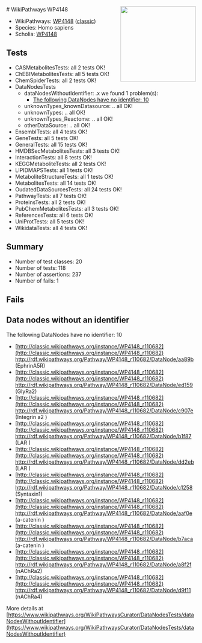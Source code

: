 <img style="float: right; width: 200px" src="https://upload.wikimedia.org/wikipedia/commons/thumb/8/83/Wplogo_with_text_500.png/640px-Wplogo_with_text_500.png" />
# WikiPathways WP4148

* WikiPathways: [WP4148](https://wikipathways.org/pathways/WP4148) ([classic](https://classic.wikipathways.org/instance/WP4148))
* Species: Homo sapiens
* Scholia: [WP4148](https://scholia.toolforge.org/wikipathways/WP4148)
## Tests
* CASMetabolitesTests: all 2 tests OK!
* ChEBIMetabolitesTests: all 5 tests OK!
* ChemSpiderTests: all 2 tests OK!
* DataNodesTests
    * dataNodesWithoutIdentifier: .x we found 1 problem(s):
        * [The following DataNodes have no identifier: 10](#8792c490)
    * unknownTypes_knownDatasource: .. all OK!
    * unknownTypes: .. all OK!
    * unknownTypes_Reactome: .. all OK!
    * otherDataSource: .. all OK!
* EnsemblTests: all 4 tests OK!
* GeneTests: all 5 tests OK!
* GeneralTests: all 15 tests OK!
* HMDBSecMetabolitesTests: all 3 tests OK!
* InteractionTests: all 8 tests OK!
* KEGGMetaboliteTests: all 2 tests OK!
* LIPIDMAPSTests: all 1 tests OK!
* MetaboliteStructureTests: all 1 tests OK!
* MetabolitesTests: all 14 tests OK!
* OudatedDataSourcesTests: all 24 tests OK!
* PathwayTests: all 7 tests OK!
* ProteinsTests: all 2 tests OK!
* PubChemMetabolitesTests: all 3 tests OK!
* ReferencesTests: all 6 tests OK!
* UniProtTests: all 5 tests OK!
* WikidataTests: all 4 tests OK!


## Summary

* Number of test classes: 20
* Number of tests: 118
* Number of assertions: 237
* Number of fails: 1

## Fails

<a name="8792c490" />

## Data nodes without an identifier

The following DataNodes have no identifier: 10

* [http://classic.wikipathways.org/instance/WP4148_r110682](http://classic.wikipathways.org/instance/WP4148_r110682) http://rdf.wikipathways.org/Pathway/WP4148_r110682/DataNode/aa89b (EphrinA5R)
* [http://classic.wikipathways.org/instance/WP4148_r110682](http://classic.wikipathways.org/instance/WP4148_r110682) http://rdf.wikipathways.org/Pathway/WP4148_r110682/DataNode/ed159 (GlyRa2)
* [http://classic.wikipathways.org/instance/WP4148_r110682](http://classic.wikipathways.org/instance/WP4148_r110682) http://rdf.wikipathways.org/Pathway/WP4148_r110682/DataNode/c907e (Integrin a2
)
* [http://classic.wikipathways.org/instance/WP4148_r110682](http://classic.wikipathways.org/instance/WP4148_r110682) http://rdf.wikipathways.org/Pathway/WP4148_r110682/DataNode/b1f87 (LAR
)
* [http://classic.wikipathways.org/instance/WP4148_r110682](http://classic.wikipathways.org/instance/WP4148_r110682) http://rdf.wikipathways.org/Pathway/WP4148_r110682/DataNode/dd2eb (LAR
)
* [http://classic.wikipathways.org/instance/WP4148_r110682](http://classic.wikipathways.org/instance/WP4148_r110682) http://rdf.wikipathways.org/Pathway/WP4148_r110682/DataNode/c1258 (Syntaxin1)
* [http://classic.wikipathways.org/instance/WP4148_r110682](http://classic.wikipathways.org/instance/WP4148_r110682) http://rdf.wikipathways.org/Pathway/WP4148_r110682/DataNode/aaf0e (a-catenin
)
* [http://classic.wikipathways.org/instance/WP4148_r110682](http://classic.wikipathways.org/instance/WP4148_r110682) http://rdf.wikipathways.org/Pathway/WP4148_r110682/DataNode/b7aca (a-catenin
)
* [http://classic.wikipathways.org/instance/WP4148_r110682](http://classic.wikipathways.org/instance/WP4148_r110682) http://rdf.wikipathways.org/Pathway/WP4148_r110682/DataNode/a8f2f (nAChRa2)
* [http://classic.wikipathways.org/instance/WP4148_r110682](http://classic.wikipathways.org/instance/WP4148_r110682) http://rdf.wikipathways.org/Pathway/WP4148_r110682/DataNode/d9f11 (nAChRa4)


More details at [https://www.wikipathways.org/WikiPathwaysCurator/DataNodesTests/dataNodesWithoutIdentifier](https://www.wikipathways.org/WikiPathwaysCurator/DataNodesTests/dataNodesWithoutIdentifier)

